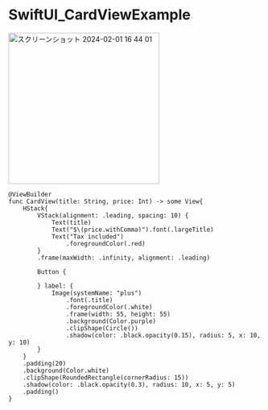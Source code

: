 # SwiftUI_CardViewExample
<img width="300" alt="スクリーンショット 2024-02-01 16 44 01" src="https://github.com/katafuchix/SwiftUI_CardViewExample/assets/6063541/6761e7d3-897d-4f78-ab5f-df604ec33251">

    @ViewBuilder
    func CardView(title: String, price: Int) -> some View{
        HStack{
            VStack(alignment: .leading, spacing: 10) {
                Text(title)
                Text("$\(price.withComma)").font(.largeTitle)
                Text("Tax included")
                    .foregroundColor(.red)
            }
            .frame(maxWidth: .infinity, alignment: .leading)
            
            Button {
                
            } label: {
                Image(systemName: "plus")
                    .font(.title)
                    .foregroundColor(.white)
                    .frame(width: 55, height: 55)
                    .background(Color.purple)
                    .clipShape(Circle())
                    .shadow(color: .black.opacity(0.15), radius: 5, x: 10, y: 10)
            }
        }
        .padding(20)
        .background(Color.white)
        .clipShape(RoundedRectangle(cornerRadius: 15))
        .shadow(color: .black.opacity(0.3), radius: 10, x: 5, y: 5)
        .padding()
    }
